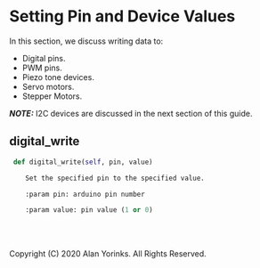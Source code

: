 # Setting Pin and Device Values
In this section, we discuss writing data to:

* Digital pins.
* PWM pins.
* Piezo tone devices.
* Servo motors.
* Stepper Motors.

***NOTE:*** I2C devices are discussed in the next section of this guide. 

## digital_write
```python
 def digital_write(self, pin, value)

    Set the specified pin to the specified value.

    :param pin: arduino pin number

    :param value: pin value (1 or 0)

```




<br>
<br>

Copyright (C) 2020 Alan Yorinks. All Rights Reserved.
